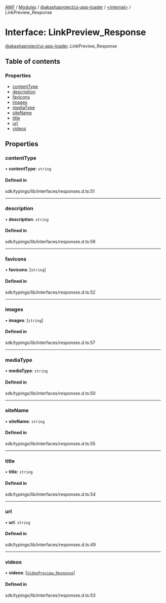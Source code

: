 [AWF](../README.md) / [Modules](../modules.md) / [@akashaproject/ui-app-loader](../modules/akashaproject_ui_app_loader.md) / [<internal\>](../modules/akashaproject_ui_app_loader._internal_.md) / LinkPreview\_Response

# Interface: LinkPreview\_Response

[@akashaproject/ui-app-loader](../modules/akashaproject_ui_app_loader.md).[<internal>](../modules/akashaproject_ui_app_loader._internal_.md).LinkPreview_Response

## Table of contents

### Properties

- [contentType](akashaproject_ui_app_loader._internal_.LinkPreview_Response.md#contenttype)
- [description](akashaproject_ui_app_loader._internal_.LinkPreview_Response.md#description)
- [favicons](akashaproject_ui_app_loader._internal_.LinkPreview_Response.md#favicons)
- [images](akashaproject_ui_app_loader._internal_.LinkPreview_Response.md#images)
- [mediaType](akashaproject_ui_app_loader._internal_.LinkPreview_Response.md#mediatype)
- [siteName](akashaproject_ui_app_loader._internal_.LinkPreview_Response.md#sitename)
- [title](akashaproject_ui_app_loader._internal_.LinkPreview_Response.md#title)
- [url](akashaproject_ui_app_loader._internal_.LinkPreview_Response.md#url)
- [videos](akashaproject_ui_app_loader._internal_.LinkPreview_Response.md#videos)

## Properties

### contentType

• **contentType**: `string`

#### Defined in

sdk/typings/lib/interfaces/responses.d.ts:51

___

### description

• **description**: `string`

#### Defined in

sdk/typings/lib/interfaces/responses.d.ts:56

___

### favicons

• **favicons**: [`string`]

#### Defined in

sdk/typings/lib/interfaces/responses.d.ts:52

___

### images

• **images**: [`string`]

#### Defined in

sdk/typings/lib/interfaces/responses.d.ts:57

___

### mediaType

• **mediaType**: `string`

#### Defined in

sdk/typings/lib/interfaces/responses.d.ts:50

___

### siteName

• **siteName**: `string`

#### Defined in

sdk/typings/lib/interfaces/responses.d.ts:55

___

### title

• **title**: `string`

#### Defined in

sdk/typings/lib/interfaces/responses.d.ts:54

___

### url

• **url**: `string`

#### Defined in

sdk/typings/lib/interfaces/responses.d.ts:49

___

### videos

• **videos**: [[`VideoPreview_Response`](akashaproject_ui_app_loader._internal_.VideoPreview_Response.md)]

#### Defined in

sdk/typings/lib/interfaces/responses.d.ts:53
